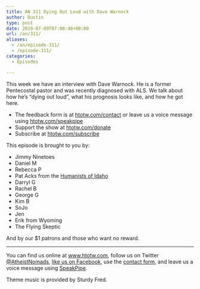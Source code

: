 ```yaml
---
title: AN 311 Dying Out Loud with Dave Warnock
author: Dustin
type: post
date: 2019-07-09T07:00:48+00:00
url: /an/311/
aliases:
  - /an/episode-311/
  - /episode-311/
categories:
  - Episodes

---
```

<div id="buzzsprout-player-10552798"></div><script src="https://www.buzzsprout.com/1983601/10552798-311-dying-out-loud-with-dave-warnock.js?container_id=buzzsprout-player-10552798&player=small" type="text/javascript" charset="utf-8"></script>

This week we have an interview with Dave Warnock. He is a former Pentecostal pastor and was recently diagnosed with ALS. We talk about how he&#8217;s &#8220;dying out loud&#8221;, what his prognosis looks like, and how he got here.

<!--more-->

 * The feedback form is at [htotw.com/contact](https://htotw.com/contact) or leave us a voice message using <a href="https://htotw.com/speakpipe" target="_blank" rel="noopener noreferrer">htotw.com/speakpipe</a>
 * Support the show at <a href="https://htotw.com/donate" target="_blank" rel="noopener noreferrer">htotw.com/donate</a>
 * Subscribe at <a href="https://htotw.com/subscribe" target="_blank" rel="noopener noreferrer">htotw.com/subscribe</a>

This episode is brought to you by:

  * Jimmy Ninetoes
  * Daniel M
  * Rebecca P
  * Pat Acks from the <a href="https://www.humanistsofidaho.org" target="_blank" rel="noopener noreferrer">Humanists of Idaho</a>
  * Darryl G
  * Rachel B
  * George G
  * Kim B
  * SoJo
  * Jen
  * Erik from Wyoming
  * The Flying Skeptic

And by our $1 patrons and those who want no reward.

<hr class="wp-block-separator" />

You can find us online at <a href="https://www.htotw.com/" target="_blank" rel="noopener noreferrer">www.htotw.com</a>, follow us on Twitter <a href="https://htotw.com/twitter" target="_blank" rel="noopener noreferrer">@AtheistNomads</a>, <a href="https://htotw.com/facebook" target="_blank" rel="noopener noreferrer">like us on Facebook</a>, use the [contact form](https://htotw.com/contact), and leave us a voice message using <a href="https://htotw.com/speakpipe" target="_blank" rel="noopener noreferrer">SpeakPipe</a>.

Theme music is provided by Sturdy Fred.
